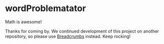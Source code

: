 # wordProblematator
Math is awesome!

Thanks for coming by. We continued development of this project on another repository, so please use [Breadcrumbs](https://github.com/EDesignLabs/Breadcrumbs) instead. Keep rocking!